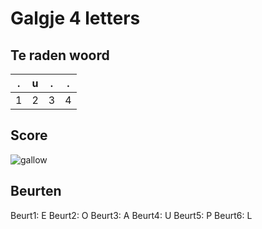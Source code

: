 # Galgje 4 letters

## Te raden woord

|.|u|.|.|
|-|-|-|-|
|1|2|3|4|

## Score
![gallow](./images/6.png)

## Beurten
Beurt1: E
Beurt2: O
Beurt3: A
Beurt4: U
Beurt5: P
Beurt6: L